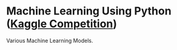 # Machine Learning Using Python ([Kaggle Competition](https://www.kaggle.com/spoorthibasu/competitions))
Various Machine Learning Models.
